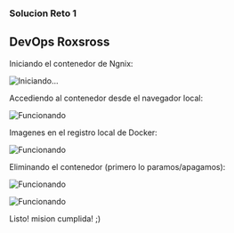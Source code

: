 ### Solucion Reto 1
## DevOps Roxsross

Iniciando el contenedor de Ngnix:

![Iniciando...](https://github.com/daniels-blacknet/devops-roxsross-bootcamp-3-challenge/tree/master/reto1/assets/images/cmd1-shell.png)

Accediendo al contenedor desde el navegador local:

![Funcionando](https://github.com/daniels-blacknet/devops-roxsross-bootcamp-3-challenge/tree/master/reto1/assets/images/cmd2-localhost-8181.png) 

Imagenes en el registro local de Docker:

![Funcionando](https://github.com/daniels-blacknet/devops-roxsross-bootcamp-3-challenge/tree/master/reto1/assets/images/cmd3-dck_images.png)

Eliminando el contenedor (primero lo paramos/apagamos):

![Funcionando](https://github.com/daniels-blacknet/devops-roxsross-bootcamp-3-challenge/tree/master/reto1/assets/images/cmd3y4-stop+ps.png)

![Funcionando](https://github.com/daniels-blacknet/devops-roxsross-bootcamp-3-challenge/tree/master/reto1/assets/images/cmd5-rm+ps-a.png)


Listo! mision cumplida! ;)
